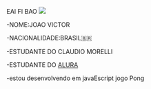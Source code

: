 EAI FI BAO 
![](https://i.gifer.com/XOsX.gif)


-NOME:JOAO VICTOR

-NACIONALIDADE:BRASIL🇧🇷

-ESTUDANTE DO CLAUDIO MORELLI

-ESTUDANTE DO [ALURA](https://www.alura.com.br/?srsltid=AfmBOoqlmbTFiBFNlRyIVfiNAgjzAaLD6ZrjDReKic5qxl-jjSSBFD8R)

-estou desenvolvendo em javaEscript jogo Pong
![]()

